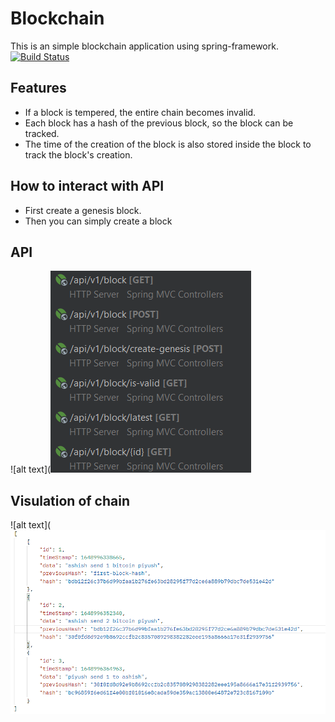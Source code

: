 # Blockchain
This is an simple blockchain application using spring-framework.
[![Build Status](https://travis-ci.org/joemccann/dillinger.svg?branch=master)](https://github.com/bot-alert/Digital-Canteen)

## Features

- If a block is tempered, the entire chain becomes invalid.
- Each block has a hash of the previous block, so the block can be tracked.
- The time of the creation of the block is also stored inside the block to track the block's creation.

## How to interact with API 

- First create a genesis block.
- Then you can simply create a block

## API

![alt text](![alt text](https://raw.githubusercontent.com/bot-alert/blockchain/main/imagesForReadme/api.png)

## Visulation of chain

![alt text](![alt text](https://raw.githubusercontent.com/bot-alert/blockchain/main/imagesForReadme/blocks.png)

